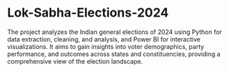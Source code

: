 # Lok-Sabha-Elections-2024
The project analyzes the Indian general elections of 2024 using Python for data extraction, cleaning, and analysis, and Power BI for interactive visualizations. It aims to gain insights into voter demographics, party performance, and outcomes across states and constituencies, providing a comprehensive view of the election landscape.

